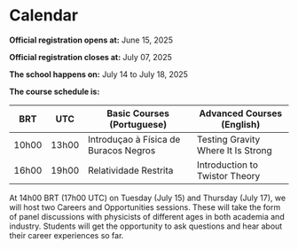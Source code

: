 # Calendar

**Official registration opens at:** June 15, 2025

**Official registration closes at:** July 07, 2025

**The school happens on:** July 14 to July 18, 2025

**The course schedule is:**

| BRT   | UTC   | Basic Courses (Portuguese)            | Advanced Courses (English)         |
|-------|-------|---------------------------------------|------------------------------------|
| 10h00 | 13h00 | Introduçao à Física de Buracos Negros | Testing Gravity Where It Is Strong |
| 16h00 | 19h00 | Relatividade Restrita                 | Introduction to Twistor Theory     |

At 14h00 BRT (17h00 UTC) on Tuesday (July 15) and Thursday (July 17), we will host two Careers and Opportunities sessions. These will take the form of panel discussions with physicists of different ages in both academia and industry. Students will get the opportunity to ask questions and hear about their career experiences so far. 
